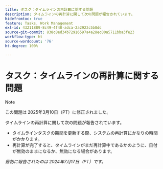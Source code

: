 ```yaml
---
title: タスク：タイムラインの再計算に関する問題
description: タイムラインの再計算に関して次の問題が報告されています。
hidefromtoc: true
feature: Tasks, Work Management
exl-id: 43211889-8c49-4f40-adca-2a2922c5b8dc
source-git-commit: 838c8ed34b72916597a4a28ec00a5711bba3fe23
workflow-type: ht
source-wordcount: '76'
ht-degree: 100%

---
```


# タスク：タイムラインの再計算に関する問題

>[!NOTE]
>
>この問題は 2025年3月10日（PT）に修正されました。

タイムラインの再計算に関して次の問題が報告されています。

* タイムラインタスクの期間を更新する際、システムの再計算にかなりの時間がかかります。
* 再計算が完了すると、タイムラインがまだ再計算中であるかのように、日付が無効のままになるか、無効になる場合があります。

_最初に報告されたのは 2024年7月17日（PT）です。_
